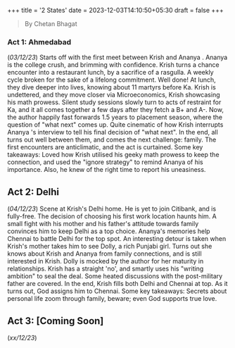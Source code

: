 +++
title = '2 States'
date = 2023-12-03T14:10:50+05:30
draft = false
+++

> By Chetan Bhagat  

### Act 1: Ahmedabad  
(_03/12/23_) Starts off with the first meet between Krish and Ananya . Ananya  is the college crush, and brimming with confidence. Krish turns a chance encounter into a restaurant lunch, by a sacrifice of a rasgulla. A weekly cycle broken for the sake of a lifelong commitment. Well done! At lunch, they dive deeper into lives, knowing about 11 martyrs before Ka. Krish is undettered, and they move closer via Microeconomics, Krish showcasing his math prowess. Silent study sessions slowly turn to acts of restraint for Ka, and it all comes together a few days after they fetch a B+ and A-. Now, the author happily fast forwards 1.5 years to placement season, where the question of "what next" comes up. Quite cinematic of how Krish interrupts Ananya 's interview to tell his final decision of "what next". In the end, all turns out well between them, and comes the next challenge: family. The first encounters are anticlimatic, and the act is curtained. Some key takeaways: Loved how Krish utilised his geeky math prowess to keep the connection, and used the "ignore strategy" to remind Ananya  of his importance. Also, he knew of the right time to report his uneasiness. 

## Act 2: Delhi
(_04/12/23_) Scene at Krish's Delhi home. He is yet to join Citibank, and is fully-free. The decision of choosing his first work location haunts him. A small fight with his mother and his father's attitude towards family convinces him to keep Delhi as a top choice. Ananya's memories help Chennai to battle Delhi for the top spot. An interesting detour is taken when Krish's mother takes him to see Dolly, a rich Punjabi girl. Turns out she knows about Krish and Ananya from family connections, and is still interested in Krish. Dolly is mocked by the author for her maturity in relationships. Krish has a straight 'no', and smartly uses his "writing ambition" to seal the deal. Some heated discussions with the post-military father are covered. In the end, Krish fills both Delhi and Chennai at top. As it turns out, God assigns him to Chennai. Some key takeaways: Secrets about personal life zoom through family, beware; even God supports true love.

## Act 3: [Coming Soon]
(_xx/12/23_)


